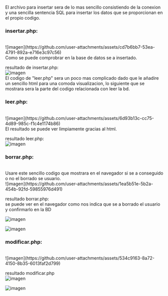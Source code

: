 El archivo para insertar sera de lo mas sencillo consistiendo de la conexion y una sencilla sentencia SQL para insertar los datos que se proporcionan en el propio codigo.

<h3>insertar.php: </h3><br>
![imagen](https://github.com/user-attachments/assets/cd7b6bb7-53ea-4791-892a-e716e3c97c56) <br>
Como se puede comprobrar en la base de datos se a insertado.

resultado de insertar.php: <br>
![imagen](https://github.com/user-attachments/assets/015d7a34-d50c-419d-aaec-7d749a34b823) <br>
El codigo de "leer.php" sera un poco mas complicado dado que le añadire un sencillo html para una comoda visualizacion, lo siguiente que se mostrara sera la parte del codigo relacionada con leer la bd.

<h3>leer.php: </h3><br>
![imagen](https://github.com/user-attachments/assets/6d93b13c-cc75-4d89-985c-f1c4e1174b86) <br>
El resultado se puede ver limpiamente gracias al html.

resultado leer.php: <br>
![imagen](https://github.com/user-attachments/assets/b542f368-3e74-45e2-bb82-8c0ed4f1c6e4) <br>

<h3>borrar.php: </h3><br>
Usare este sencillo codigo que mostrara en el navegador si se a conseguido o no el borrado se usuario. <br>
![imagen](https://github.com/user-attachments/assets/1ea5b51e-5b2a-454b-92fd-59855976d491)  <br>


resultado borrar.php: <br>
se puede ver en el navegador como nos indica que se a borrado el usuario y confirmarlo en la BD

![imagen](https://github.com/user-attachments/assets/80ccd2c1-fd5a-466d-ae74-9e580b06cdde) <br>

![imagen](https://github.com/user-attachments/assets/543832e5-93d3-40a9-9b73-9eb5c9350a73) <br>

<h3>modificar.php: </h3><br>
![imagen](https://github.com/user-attachments/assets/534c9163-8a72-4150-8b35-6013faf2d799)

resultado modificar.php <br>
![imagen](https://github.com/user-attachments/assets/e5e8af1d-96ac-4889-ab00-f07a350da4ed)

![imagen](https://github.com/user-attachments/assets/3fa4efcd-61d3-428b-a384-fc52d321d0ed)

